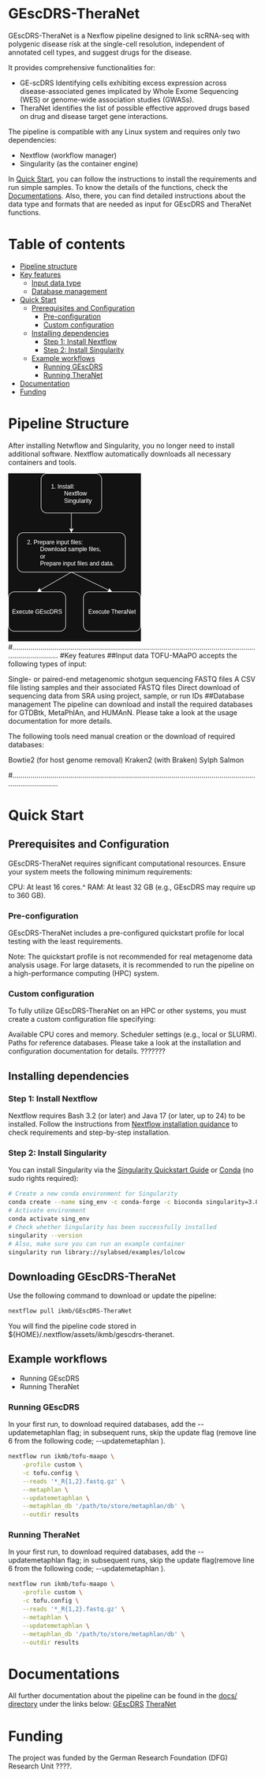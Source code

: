 # GEscDRS-TheraNet

GEscDRS-TheraNet is a Nexflow pipeline designed to link scRNA-seq with polygenic disease risk at the single-cell resolution, independent of annotated cell types, and suggest drugs for the disease.  

It provides comprehensive functionalities for:  
 - GE-scDRS Identifying cells exhibiting excess expression across disease-associated genes implicated by Whole Exome Sequencing (WES) or genome-wide association studies (GWASs).  
 - TheraNet identifies the list of possible effective approved drugs based on drug and disease target gene interactions.   

The pipeline is compatible with any Linux system and requires only two dependencies:  
 - Nextflow (workflow manager)  
 - Singularity  (as the container engine)

In [Quick Start](#quick-start), you can follow the instructions to install the requirements and run simple samples.
To know the details of the functions, check the [Documentations](#documentations). Also, there, you can find detailed instructions about the data type and formats that are needed as input for GEscDRS and TheraNet functions.
 
# Table of contents
- [Pipeline structure](#pipeline-structure)
- [Key features](#key-features)
	- [Input data type](#input-data-type)
	- [Database management](#database-management)
- [Quick Start](#quick-start)
	- [Prerequisites and Configuration](#prerequisites-and-configuration)
    	- [Pre-configuration](#pre-configuration)
    	- [Custom configuration](#custom-configuration)
	- [Installing dependencies](#installing-dependencies)
		- [Step 1: Install Nextflow](#step-1-Install-nextflow)
		- [Step 2: Install Singularity ](#step-2-Install-singularity )	
	- [Example workflows](#example-workflows)
		- [Running GEscDRS](#running-gescdrs)
		- [Running TheraNet](#running-theranet)
- [Documentation](#documentation)
- [Funding](#funding)

# Pipeline Structure
After installing Netwflow and Singularity, you no longer need to install additional software.
Nextflow automatically downloads all necessary containers and tools.

![Image Alt Text](https://github.com/seirana/GEscDRS-TheraNet/blob/main/Images/Pipeline%20Structure.png)
#...................................................................................................................................................
#Key features
##Input data
TOFU-MAaPO accepts the following types of input:

Single- or paired-end metagenomic shotgun sequencing FASTQ files
A CSV file listing samples and their associated FASTQ files
Direct download of sequencing data from SRA using project, sample, or run IDs
##Database management
The pipeline can download and install the required databases for GTDBtk, MetaPhlAn, and HUMAnN. Please take a look at the usage documentation for more details.

The following tools need manual creation or the download of required databases:

Bowtie2 (for host genome removal)
Kraken2 (with Braken)
Sylph
Salmon

#...................................................................................................................................................
# Quick Start
## Prerequisites and Configuration
GEscDRS-TheraNet requires significant computational resources. Ensure your system meets the following minimum requirements:

CPU: At least 16 cores.^
RAM: At least 32 GB (e.g., GEscDRS may require up to 360 GB).

### Pre-configuration
GEscDRS-TheraNet includes a pre-configured quickstart profile for local testing with the least requirements.

Note: The quickstart profile is not recommended for real metagenome data analysis usage.
For large datasets, it is recommended to run the pipeline on a high-performance computing (HPC) system.

### Custom configuration
To fully utilize GEscDRS-TheraNet on an HPC or other systems, you must create a custom configuration file specifying:

Available CPU cores and memory.
Scheduler settings (e.g., local or SLURM).
Paths for reference databases.
Please take a look at the installation and configuration documentation for details. ???????

## Installing dependencies
### Step 1: Install Nextflow
Nextflow requires Bash 3.2 (or later) and Java 17 (or later, up to 24) to be installed. Follow the instructions from [Nextflow installation guidance](https://www.nextflow.io/docs/latest/install.html#install-page) to check requirements and step-by-step installation.

### Step 2: Install Singularity 
You can install Singularity via the [Singularity Quickstart Guide](https://docs.sylabs.io/guides/3.9/user-guide/quick_start.html) or
[Conda](https://docs.conda.io/projects/conda/en/latest/user-guide/install/index.html) (no sudo rights required):
```bash
# Create a new conda environment for Singularity
conda create --name sing_env -c conda-forge -c bioconda singularity=3.8 
# Activate environment
conda activate sing_env
# Check whether Singularity has been successfully installed
singularity --version
# Also, make sure you can run an example container
singularity run library://sylabsed/examples/lolcow
```
## Downloading GEscDRS-TheraNet
Use the following command to download or update the pipeline:
```bash
nextflow pull ikmb/GEscDRS-TheraNet
```
You will find the pipeline code stored in ${HOME}/.nextflow/assets/ikmb/gescdrs-theranet.

## Example workflows
* Running GEscDRS	
* Running TheraNet
  
### Running GEscDRS	
In your first run, to download required databases, add the --updatemetaphlan flag; in subsequent runs, skip the update flag (remove line 6 from the following code; --updatemetaphlan \).
```bash
nextflow run ikmb/tofu-maapo \
    -profile custom \
    -c tofu.config \
    --reads '*_R{1,2}.fastq.gz' \
    --metaphlan \
    --updatemetaphlan \
    --metaphlan_db '/path/to/store/metaphlan/db' \
    --outdir results
```
	
### Running TheraNet
In your first run, to download required databases, add the --updatemetaphlan flag; in subsequent runs, skip the update flag(remove line 6 from the following code; --updatemetaphlan \).
```bash
nextflow run ikmb/tofu-maapo \
    -profile custom \
    -c tofu.config \
    --reads '*_R{1,2}.fastq.gz' \
    --metaphlan \
    --updatemetaphlan \
    --metaphlan_db '/path/to/store/metaphlan/db' \
    --outdir results
```

# Documentations 
All further documentation about the pipeline can be found in the [docs/ directory](https://github.com/seirana/GEscDRS-TheraNet/blob/main/docs) under the links below:
[GEscDRS](https://github.com/seirana/GEscDRS-TheraNet/blob/main/docs/gescDRS)
[TheraNet](https://github.com/seirana/GEscDRS-TheraNet/blob/main/docs/theranet)

# Funding
The project was funded by the German Research Foundation (DFG) Research Unit ????.

